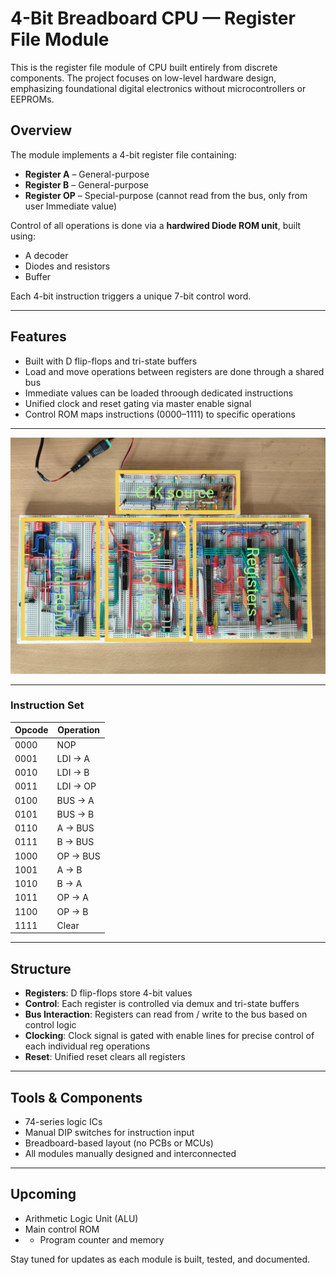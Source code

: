 # 4-Bit Breadboard CPU — Register File Module

This is the register file module of CPU built entirely from discrete components. The project focuses on low-level hardware design, emphasizing foundational digital electronics without microcontrollers or EEPROMs.

## Overview

The module implements a 4-bit register file containing:
- **Register A** – General-purpose
- **Register B** – General-purpose
- **Register OP** – Special-purpose (cannot read from the bus, only from user Immediate value)

Control of all operations is done via a **hardwired Diode ROM unit**, built using:
- A decoder
- Diodes and resistors
- Buffer

Each 4-bit instruction triggers a unique 7-bit control word.

---

## Features

- Built with D flip-flops and tri-state buffers
- Load and move operations between registers are done through a shared bus
- Immediate values can be loaded throough dedicated instructions
- Unified clock and reset gating via master enable signal
- Control ROM maps instructions (0000–1111) to specific operations

---

![Detailed Register File Setup](./Copy%20of%20Detailed%20image.jpg)

---
### Instruction Set

| Opcode | Operation          |
|--------|--------------------|
| 0000   | NOP                |
| 0001   | LDI → A            |
| 0010   | LDI → B            |
| 0011   | LDI → OP           |
| 0100   | BUS → A            |
| 0101   | BUS → B            |
| 0110   | A → BUS            |
| 0111   | B → BUS            |
| 1000   | OP → BUS           |
| 1001   | A → B              |
| 1010   | B → A              |
| 1011   | OP → A             |
| 1100   | OP → B             |
| 1111   | Clear              |

---

## Structure

- **Registers**: D flip-flops store 4-bit values
- **Control**: Each register is controlled via demux and tri-state buffers
- **Bus Interaction**: Registers can read from / write to the bus based on control logic
- **Clocking**: Clock signal is gated with enable lines for precise control of each individual reg operations
- **Reset**: Unified reset clears all registers

---

## Tools & Components

- 74-series logic ICs
- Manual DIP switches for instruction input
- Breadboard-based layout (no PCBs or MCUs)
- All modules manually designed and interconnected

---

## Upcoming
- Arithmetic Logic Unit (ALU)
- Main control ROM
- - Program counter and memory

Stay tuned for updates as each module is built, tested, and documented.
